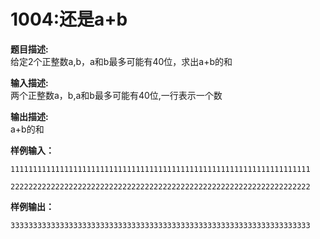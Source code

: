 # 1004:还是a+b  
**题目描述:**  
给定2个正整数a,b，a和b最多可能有40位，求出a+b的和  

**输入描述:**  
两个正整数a，b,a和b最多可能有40位,一行表示一个数  

**输出描述:**  
a+b的和  

**样例输入：**  
```
1111111111111111111111111111111111111111111111111111111111111111111  

2222222222222222222222222222222222222222222222222222222222222222222  
```  
**样例输出：**  
```
3333333333333333333333333333333333333333333333333333333333333333333  
```  

